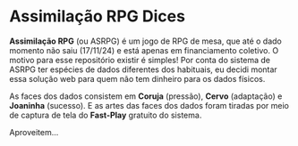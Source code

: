 # Assimilação RPG Dices

**Assimilação RPG** (ou ASRPG) é um jogo de RPG de mesa, que até o dado momento não saiu (17/11/24) e está apenas em financiamento coletivo. O motivo para esse repositório existir é simples! Por conta do sistema de ASRPG ter espécies de dados diferentes dos habituais, eu decidi montar essa solução web para quem não tem dinheiro para os dados físicos.

As faces dos dados consistem em **Coruja** (pressão), **Cervo** (adaptação) e **Joaninha** (sucesso). E as artes das faces dos dados foram tiradas por meio de captura de tela do **Fast-Play** gratuito do sistema. 

Aproveitem…
